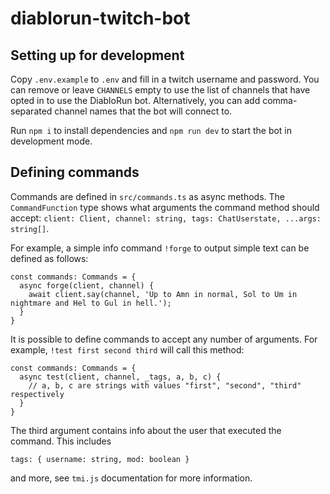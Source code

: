 # diablorun-twitch-bot

## Setting up for development

Copy `.env.example` to `.env` and fill in a twitch username and password. You can remove or leave `CHANNELS` empty to use the list of channels that have opted in to use the DiabloRun bot. Alternatively, you can add comma-separated channel names that the bot will connect to.

Run `npm i` to install dependencies and `npm run dev` to start the bot in development mode.

## Defining commands

Commands are defined in `src/commands.ts` as async methods. The `CommandFunction` type shows what arguments the command method should accept: `client: Client, channel: string, tags: ChatUserstate, ...args: string[]`.

For example, a simple info command `!forge` to output simple text can be defined as follows:

```
const commands: Commands = {
  async forge(client, channel) {
    await client.say(channel, 'Up to Amn in normal, Sol to Um in nightmare and Hel to Gul in hell.');
  }
}
```

It is possible to define commands to accept any number of arguments. For example, `!test first second third` will call this method:

```
const commands: Commands = {
  async test(client, channel, _tags, a, b, c) {
    // a, b, c are strings with values "first", "second", "third" respectively
  }
}
```


The third argument contains info about the user that executed the command. This includes

```tags: { username: string, mod: boolean }```

and more, see `tmi.js` documentation for more information.
